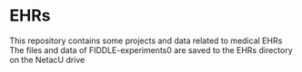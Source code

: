 # EHRs
This repository contains some projects and data related to medical EHRs
The files and data of FIDDLE-experiments0 are saved to the EHRs directory on the NetacU drive
